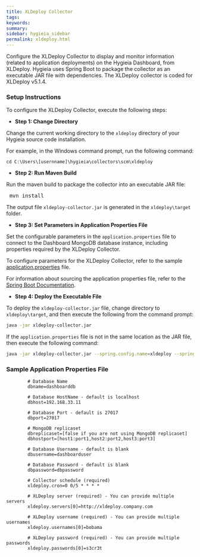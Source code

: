 ```yaml
---
title: XLDeploy Collector
tags:
keywords:
summary:
sidebar: hygieia_sidebar
permalink: xldeploy.html
---
```


Configure the XLDeploy Collector to display and monitor information (related to application deployments) on the Hygieia Dashboard, from XLDeploy. Hygieia uses Spring Boot to package the collector as an executable JAR file with dependencies. The XLDeploy collector is coded for XLDeploy v5.1.4.

### Setup Instructions

To configure the XLDeploy Collector, execute the following steps:

*   **Step 1: Change Directory**

Change the current working directory to the `xldeploy` directory of your Hygieia source code installation.

For example, in the Windows command prompt, run the following command:

```
cd C:\Users\[usernname]\hygieia\collectors\scm\xldeploy
```

*   **Step 2: Run Maven Build**

Run the maven build to package the collector into an executable JAR file:

<pre code=""> mvn install</pre>

The output file `xldeploy-collector.jar` is generated in the `xldeploy\target` folder.

*   **Step 3: Set Parameters in Application Properties File**

Set the configurable parameters in the `application.properties` file to connect to the Dashboard MongoDB database instance, including properties required by the XLDeploy Collector.

To configure parameters for the XLDeploy Collector, refer to the sample [application.properties](#sample-application-properties-file) file.

For information about sourcing the application properties file, refer to the [Spring Boot Documentation](http://docs.spring.io/spring-boot/docs/current-SNAPSHOT/reference/htmlsingle/#boot-features-external-config-application-property-files).

*   **Step 4: Deploy the Executable File**

To deploy the `xldeploy-collector.jar` file, change directory to `xldeploy\target`, and then execute the following from the command prompt:

```bash
java -jar xldeploy-collector.jar 
```

If the `application.properties` file is not in the same location as the JAR file, then execute the following command:
```bash
java -jar xldeploy-collector.jar --spring.config.name=xldeploy --spring.config.location=[path to application.properties file]
```

### Sample Application Properties File

```properties
		# Database Name
		dbname=dashboarddb

		# Database HostName - default is localhost
		dbhost=192.168.33.11

		# Database Port - default is 27017
		dbport=27017

		# MongoDB replicaset
		dbreplicaset=[false if you are not using MongoDB replicaset]
		dbhostport=[host1:port1,host2:port2,host3:port3]

		# Database Username - default is blank
		dbusername=dashboarduser

		# Database Password - default is blank
		dbpassword=dbpassword

		# Collector schedule (required)
		xldeploy.cron=0 0/5 * * * *

		# XLDeploy server (required) - You can provide multiple servers
		xldeploy.servers[0]=http://xldeploy.company.com

		# XLDeploy username (required) - You can provide multiple usernames
		xldeploy.usernames[0]=bobama 

		# XLDeploy password (required) - You can provide multiple passwords
		xldeploy.passwords[0]=s3cr3t
```
